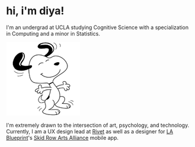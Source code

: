 <link rel="shortcut icon" type="image/x-icon" href="favicon.ico">

# hi, i'm diya!

I'm an undergrad at UCLA studying Cognitive Science with a specialization in Computing and a minor in Statistics. 

<img src='assets/snoopydrawing.png' alt='snoopy drawing' width='200'/>

I'm extremely drawn to the intersection of art, psychology, and technology. Currently, I am a UX design lead at <a href="https://rivet.app" target="_blank">Rivet</a> as well as a designer for <a href="https://lablueprint.org/" target="_blank">LA Blueprint</a>'s <a href="https://www.skidrowartsalliance.com/" target="_blank">Skid Row Arts Alliance</a> mobile app.
